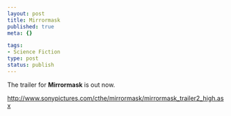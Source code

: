 ```yaml
--- 
layout: post
title: Mirrormask
published: true
meta: {}

tags: 
- Science Fiction
type: post
status: publish
---
```

The trailer for <b>Mirrormask</b> is out now.

<a href="http://www.sonypictures.com/cthe/mirrormask/mirrormask_trailer2_high.asx">http://www.sonypictures.com/cthe/mirrormask/mirrormask_trailer2_high.asx</a>
